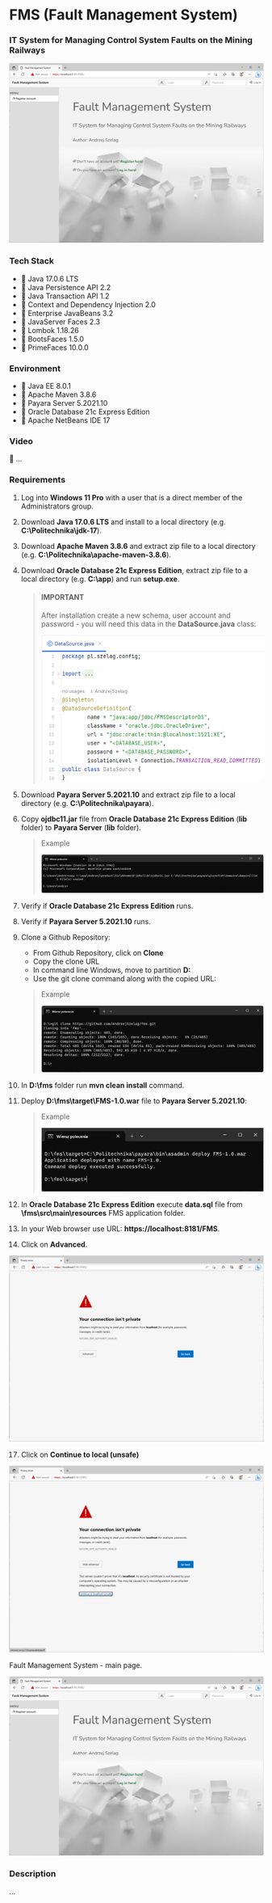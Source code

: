 # FMS (Fault Management System)
### IT System for Managing Control System Faults on the Mining Railways

![url3.java](url3.png)

### Tech Stack
* 🔶 Java 17.0.6 LTS
* 🔶 Java Persistence API 2.2
* 🔶 Java Transaction API 1.2
* 🔶 Context and Dependency Injection 2.0
* 🔶 Enterprise JavaBeans 3.2
* 🔶 JavaServer Faces 2.3
* 🔶 Lombok 1.18.26
* 🔶 BootsFaces 1.5.0
* 🔶 PrimeFaces 10.0.0


### Environment
* 🔶 Java EE 8.0.1
* 🔶 Apache Maven 3.8.6
* 🔶 Payara Server 5.2021.10
* 🔶 Oracle Database 21c Express Edition
* 🔶 Apache NetBeans IDE 17


### Video

🚀 ... 


### Requirements

1. Log into __Windows 11 Pro__ with a user that is a direct member of the Administrators group.
2. Download __Java 17.0.6 LTS__ and install to a local directory (e.g. __C:\Politechnika\jdk-17__).
3. Download __Apache Maven 3.8.6__ and extract zip file to a local directory (e.g. __C:\Politechnika\apache-maven-3.8.6__).
4. Download __Oracle Database 21c Express Edition__, extract zip file to a local directory (e.g. __C:\app__) and run __setup.exe__. 

    > #### IMPORTANT
    > 
    > After installation create a new schema, user account and password - you will need this data in the __DataSource.java__ class:
    > 
    > ![DataSource.java](DataSource.png)

6. Download __Payara Server 5.2021.10__ and extract zip file to a local directory  (e.g. __C:\Politechnika\payara__).
7. Copy __ojdbc11.jar__ file from __Oracle Database 21c Express Edition__ (__lib__ folder) to __Payara Server__ (__lib__ folder).

    > Example
    > 
    > ![cmd1.png](cmd1.png)

7. Verify if __Oracle Database 21c Express Edition__ runs.
8. Verify if __Payara Server 5.2021.10__ runs.
9. Clone a Github Repository:
   * From Github Repository, click on __Clone__
   * Copy the clone URL
   * In command line Windows, move to partition __D:__ 
   * Use the git clone command along with the copied URL:
    
    > Example
    > 
    > ![cmd2.java](cmd2.png)

11. In __D:\fms__ folder run __mvn clean install__ command.
12. Deploy __D:\fms\target\FMS-1.0.war__ file to __Payara Server 5.2021.10__:

    > Example
    >
    > ![cmd3.png](cmd3.png)

14. In __Oracle Database 21c Express Edition__ execute __data.sql__ file from __\fms\src\main\resources__ FMS application folder.
15. In your Web browser use URL: __https://localhost:8181/FMS__.
16. Click on __Advanced__.

![url1.java](url1.png)

17. Click on __Continue to local (unsafe)__

![url2.java](url2.png)


Fault Management System - main page.

![url3.java](url3.png)

### Description

...
